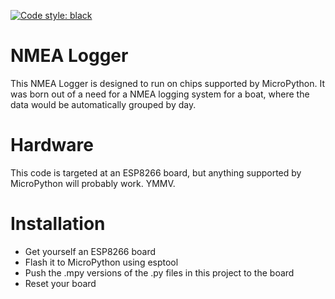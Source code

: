 [![Code style: black](https://img.shields.io/badge/code%20style-black-000000.svg)](https://github.com/ambv/black)

# NMEA Logger

This NMEA Logger is designed to run on chips supported by MicroPython. It was born out of a need for a NMEA logging system for a boat, where the data would be automatically grouped by day.

# Hardware

This code is targeted at an ESP8266 board, but anything supported by MicroPython will probably work. YMMV.

# Installation

* Get yourself an ESP8266 board
* Flash it to MicroPython using esptool
* Push the .mpy versions of the .py files in this project to the board
* Reset your board